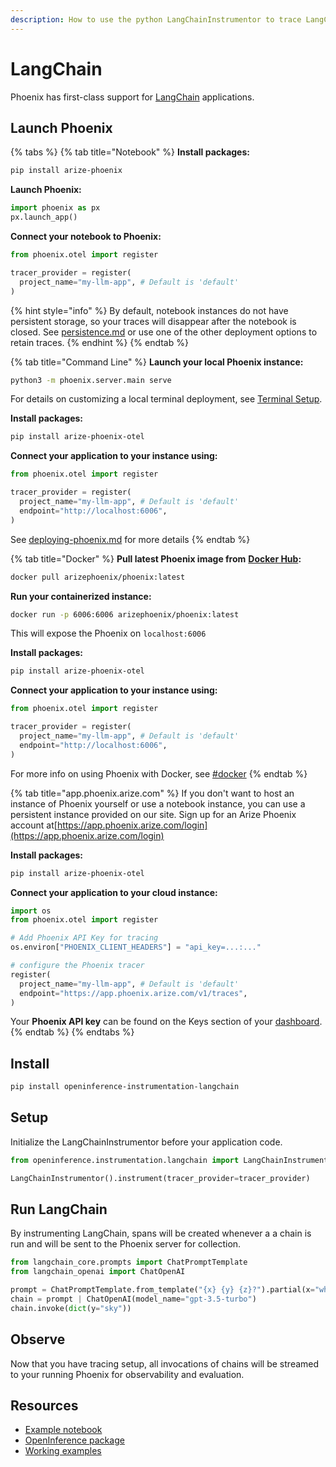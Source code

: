 ```yaml
---
description: How to use the python LangChainInstrumentor to trace LangChain and LangGraph
---
```


# LangChain

Phoenix has first-class support for [LangChain](https://langchain.com/) applications.

## Launch Phoenix

{% tabs %}
{% tab title="Notebook" %}
**Install packages:**

```bash
pip install arize-phoenix
```

**Launch Phoenix:**

```python
import phoenix as px
px.launch_app()
```

**Connect your notebook to Phoenix:**

```python
from phoenix.otel import register

tracer_provider = register(
  project_name="my-llm-app", # Default is 'default'
)
```

{% hint style="info" %}
By default, notebook instances do not have persistent storage, so your traces will disappear after the notebook is closed. See [persistence.md](../../deployment/persistence.md "mention") or use one of the other deployment options to retain traces.
{% endhint %}
{% endtab %}

{% tab title="Command Line" %}
**Launch your local Phoenix instance:**

```bash
python3 -m phoenix.server.main serve
```

For details on customizing a local terminal deployment, see [Terminal Setup](https://docs.arize.com/phoenix/setup/environments#terminal).

**Install packages:**

```bash
pip install arize-phoenix-otel
```

**Connect your application to your instance using:**

```python
from phoenix.otel import register

tracer_provider = register(
  project_name="my-llm-app", # Default is 'default'
  endpoint="http://localhost:6006",
)
```

See [deploying-phoenix.md](../../deployment/deploying-phoenix.md "mention") for more details
{% endtab %}

{% tab title="Docker" %}
**Pull latest Phoenix image from** [**Docker Hub**](https://hub.docker.com/r/arizephoenix/phoenix)**:**

```bash
docker pull arizephoenix/phoenix:latest
```

**Run your containerized instance:**

```bash
docker run -p 6006:6006 arizephoenix/phoenix:latest
```

This will expose the Phoenix on `localhost:6006`

**Install packages:**

```bash
pip install arize-phoenix-otel
```

**Connect your application to your instance using:**

```python
from phoenix.otel import register

tracer_provider = register(
  project_name="my-llm-app", # Default is 'default'
  endpoint="http://localhost:6006",
)
```

For more info on using Phoenix with Docker, see [#docker](langchain.md#docker "mention")
{% endtab %}

{% tab title="app.phoenix.arize.com" %}
If you don't want to host an instance of Phoenix yourself or use a notebook instance, you can use a persistent instance provided on our site. Sign up for an Arize Phoenix account at[https://app.phoenix.arize.com/login](https://app.phoenix.arize.com/login)

**Install packages:**

```bash
pip install arize-phoenix-otel
```

**Connect your application to your cloud instance:**

```python
import os
from phoenix.otel import register

# Add Phoenix API Key for tracing
os.environ["PHOENIX_CLIENT_HEADERS"] = "api_key=...:..."

# configure the Phoenix tracer
register(
  project_name="my-llm-app", # Default is 'default'
  endpoint="https://app.phoenix.arize.com/v1/traces",
) 
```

Your **Phoenix API key** can be found on the Keys section of your [dashboard](https://app.phoenix.arize.com).
{% endtab %}
{% endtabs %}

## Install

```bash
pip install openinference-instrumentation-langchain
```

## Setup

Initialize the LangChainInstrumentor before your application code.

```python
from openinference.instrumentation.langchain import LangChainInstrumentor

LangChainInstrumentor().instrument(tracer_provider=tracer_provider)
```

## Run LangChain

By instrumenting LangChain, spans will be created whenever a a chain is run and will be sent to the Phoenix server for collection.

```python
from langchain_core.prompts import ChatPromptTemplate
from langchain_openai import ChatOpenAI

prompt = ChatPromptTemplate.from_template("{x} {y} {z}?").partial(x="why is", z="blue")
chain = prompt | ChatOpenAI(model_name="gpt-3.5-turbo")
chain.invoke(dict(y="sky"))
```

## Observe

Now that you have tracing setup, all invocations of chains will be streamed to your running Phoenix for observability and evaluation.

## Resources

* [Example notebook](https://colab.research.google.com/github/Arize-ai/phoenix/blob/main/tutorials/tracing/langchain\_tracing\_tutorial.ipynb)
* [OpenInference package](https://github.com/Arize-ai/openinference/blob/main/python/instrumentation/openinference-instrumentation-langchain)
* [Working examples](https://github.com/Arize-ai/openinference/blob/main/python/instrumentation/openinference-instrumentation-langchain/examples)
